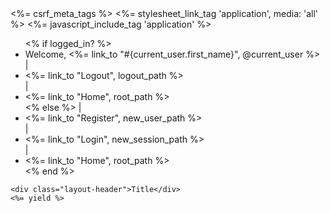 <!doctype html>
<html lang="en">
  <head>
    <title>PlanDuh</title>
    <%= csrf_meta_tags %>
    <!-- Required meta tags -->
    <meta charset="utf-8">
    <meta name="viewport" content="width=device-width, initial-scale=1, shrink-to-fit=no">
    <%= stylesheet_link_tag    'application', media: 'all' %>
    <%= javascript_include_tag 'application' %>
  </head>
  <body>
   <sec
   tion class="body-container">
    <nav id="js-main-header class="main-header main-header--static">
      <ul>
      <% if logged_in? %>
          <li>Welcome, <%= link_to "#{current_user.first_name}",  @current_user %></li>
         | <li><%= link_to "Logout", logout_path %></li>
         | <li><%= link_to "Home", root_path %></li>
      <% else %>
         | <li><%= link_to "Register", new_user_path %></li>
         | <li><%= link_to "Login", new_session_path %></li>
         | <li><%= link_to "Home", root_path %></li>
      <% end %>
      </ul>
    </nav>

    <div class="layout-header">Title</div>
    <%= yield %>
  </section>
  </body>
</html>